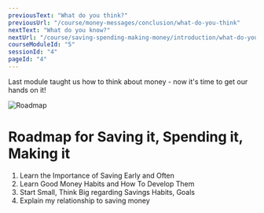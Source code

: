 ```yaml
---
previousText: "What do you think?"
previousUrl: "/course/money-messages/conclusion/what-do-you-think"
nextText: "What do you know?"
nextUrl: "/course/saving-spending-making-money/introduction/what-do-you-know"
courseModuleId: "5"
sessionId: "4"
pageId: "4"
---
```



<sparkle-character-intro position="right" character="kimberly">
Last module taught us how to think about money - now it's time to get our hands on it! 
</sparkle-character-intro>

![Roadmap](/assets/img/roadmap.png)
# Roadmap for Saving it, Spending it, Making it
1. Learn the Importance of Saving Early and Often
2. Learn Good Money Habits and How To Develop Them
3. Start Small, Think Big regarding Savings Habits, Goals
4. Explain my relationship to saving money
